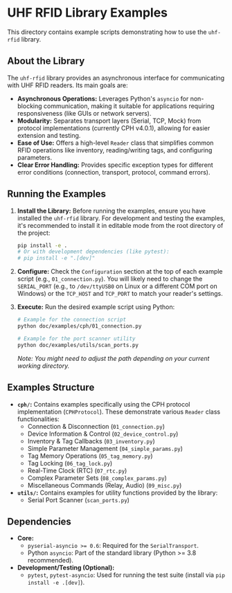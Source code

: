 # UHF RFID Library Examples

This directory contains example scripts demonstrating how to use the `uhf-rfid` library.

## About the Library

The `uhf-rfid` library provides an asynchronous interface for communicating with UHF RFID readers. Its main goals are:

*   **Asynchronous Operations:** Leverages Python's `asyncio` for non-blocking communication, making it suitable for applications requiring responsiveness (like GUIs or network servers).
*   **Modularity:** Separates transport layers (Serial, TCP, Mock) from protocol implementations (currently CPH v4.0.1), allowing for easier extension and testing.
*   **Ease of Use:** Offers a high-level `Reader` class that simplifies common RFID operations like inventory, reading/writing tags, and configuring parameters.
*   **Clear Error Handling:** Provides specific exception types for different error conditions (connection, transport, protocol, command errors).

## Running the Examples

1.  **Install the Library:** Before running the examples, ensure you have installed the `uhf-rfid` library. For development and testing the examples, it's recommended to install it in editable mode from the root directory of the project:
    ```bash
    pip install -e .
    # Or with development dependencies (like pytest):
    # pip install -e ".[dev]"
    ```

2.  **Configure:** Check the `Configuration` section at the top of each example script (e.g., `01_connection.py`). You will likely need to change the `SERIAL_PORT` (e.g., to `/dev/ttyUSB0` on Linux or a different COM port on Windows) or the `TCP_HOST` and `TCP_PORT` to match your reader's settings.

3.  **Execute:** Run the desired example script using Python:
    ```bash
    # Example for the connection script
    python doc/examples/cph/01_connection.py

    # Example for the port scanner utility
    python doc/examples/utils/scan_ports.py
    ```
    *Note: You might need to adjust the path depending on your current working directory.* 

## Examples Structure

*   **`cph/`:** Contains examples specifically using the CPH protocol implementation (`CPHProtocol`). These demonstrate various `Reader` class functionalities:
    *   Connection & Disconnection (`01_connection.py`)
    *   Device Information & Control (`02_device_control.py`)
    *   Inventory & Tag Callbacks (`03_inventory.py`)
    *   Simple Parameter Management (`04_simple_params.py`)
    *   Tag Memory Operations (`05_tag_memory.py`)
    *   Tag Locking (`06_tag_lock.py`)
    *   Real-Time Clock (RTC) (`07_rtc.py`)
    *   Complex Parameter Sets (`08_complex_params.py`)
    *   Miscellaneous Commands (Relay, Audio) (`09_misc.py`)
*   **`utils/`:** Contains examples for utility functions provided by the library:
    *   Serial Port Scanner (`scan_ports.py`)

## Dependencies

*   **Core:**
    *   `pyserial-asyncio >= 0.6`: Required for the `SerialTransport`.
    *   Python `asyncio`: Part of the standard library (Python >= 3.8 recommended).
*   **Development/Testing (Optional):**
    *   `pytest`, `pytest-asyncio`: Used for running the test suite (install via `pip install -e .[dev]`). 